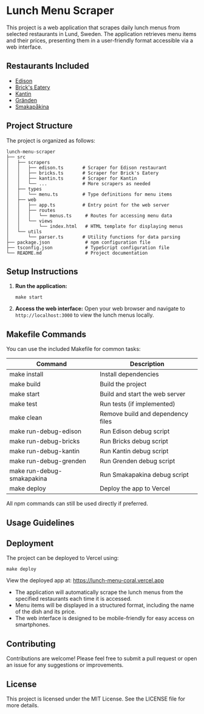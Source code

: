 # Lunch Menu Scraper
<!-- See AGENTS.md for development guidelines -->

This project is a web application that scrapes daily lunch menus from selected restaurants in Lund, Sweden. The application retrieves menu items and their prices, presenting them in a user-friendly format accessible via a web interface.

## Restaurants Included

- [Edison](https://restaurangedison.se/lunch/)
- [Brick's Eatery](https://brickseatery.se/lunch/)
- [Kantin](https://www.kantinlund.se/)
- [Gränden](https://grendenlund.se/lunch/)
- [Smakapåkina](https://smakapakina.se/lunch/)

## Project Structure

The project is organized as follows:

```
lunch-menu-scraper
├── src
│   ├── scrapers
│   │   ├── edison.ts       # Scraper for Edison restaurant
│   │   ├── bricks.ts       # Scraper for Brick's Eatery
│   │   ├── kantin.ts       # Scraper for Kantin
│   │   └── ...             # More scrapers as needed
│   ├── types
│   │   └── menu.ts         # Type definitions for menu items
│   ├── web
│   │   ├── app.ts          # Entry point for the web server
│   │   ├── routes
│   │   │   └── menus.ts     # Routes for accessing menu data
│   │   └── views
│   │       └── index.html   # HTML template for displaying menus
│   └── utils
│       └── parser.ts       # Utility functions for data parsing
├── package.json             # npm configuration file
├── tsconfig.json            # TypeScript configuration file
└── README.md                # Project documentation
```

## Setup Instructions

1. **Run the application:**
   ```
   make start
   ```

2. **Access the web interface:**
   Open your web browser and navigate to `http://localhost:3000` to view the
   lunch menus locally.

## Makefile Commands

You can use the included Makefile for common tasks:

| Command                | Description                       |
| ---------------------- | --------------------------------- |
| make install           | Install dependencies              |
| make build             | Build the project                 |
| make start             | Build and start the web server    |
| make test              | Run tests (if implemented)        |
| make clean             | Remove build and dependency files |
| make run-debug-edison  | Run Edison debug script           |
| make run-debug-bricks  | Run Bricks debug script           |
| make run-debug-kantin  | Run Kantin debug script           |
| make run-debug-grenden | Run Grenden debug script          |
| make run-debug-smakapakina | Run Smakapakina debug script  |
| make deploy            | Deploy the app to Vercel          |

All npm commands can still be used directly if preferred.

## Usage Guidelines

## Deployment

The project can be deployed to Vercel using:

```
make deploy
```

View the deployed app at: https://lunch-menu-coral.vercel.app

- The application will automatically scrape the lunch menus from the specified restaurants each time it is accessed.
- Menu items will be displayed in a structured format, including the name of the dish and its price.
- The web interface is designed to be mobile-friendly for easy access on smartphones.

## Contributing

Contributions are welcome! Please feel free to submit a pull request or open an issue for any suggestions or improvements.

## License

This project is licensed under the MIT License. See the LICENSE file for more details.